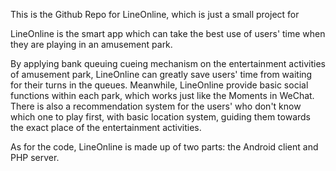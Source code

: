 This is the Github Repo for LineOnline, which is just a small project for 

LineOnline is the smart app which can take the best use of users' time when they are playing in an amusement park.

By applying bank queuing cueing mechanism on the entertainment activities of amusement park,
LineOnline can greatly save users' time from waiting for their turns in the queues.
Meanwhile, LineOnline provide basic social functions within each park, which works just like the Moments in WeChat.
There is also a recommendation system for the users' who don't know which one to play first,
with basic location system, guiding them towards the exact place of the entertainment activities.

As for the code, LineOnline is made up of two parts: the Android client and PHP server.
